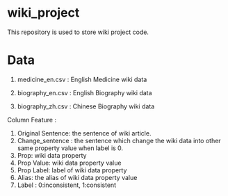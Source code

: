 # wiki_project
This repository is used to store wiki project code.
# Data
1. medicine_en.csv : English Medicine wiki data

2. biography_en.csv : English Biography wiki data

3. biography_zh.csv : Chinese Biography wiki data

Column Feature : 
1. Original Sentence: the sentence of wiki article.
2. Change_sentence : the sentence which change the wiki data into other same property value when label is 0.
3. Prop: wiki data property
4. Prop Value: wiki data property value
5. Prop Label: label of wiki data property
6. Alias: the alias of wiki data property value
7. Label : 0:inconsistent, 1:consistent
